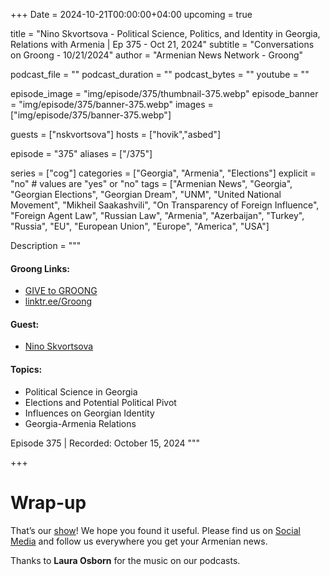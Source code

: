 +++
Date = 2024-10-21T00:00:00+04:00
upcoming = true

title = "Nino Skvortsova - Political Science, Politics, and Identity in Georgia, Relations with Armenia | Ep 375 - Oct 21, 2024"
subtitle = "Conversations on Groong - 10/21/2024"
author = "Armenian News Network - Groong"

podcast_file = ""
podcast_duration = ""
podcast_bytes = ""
youtube = ""

episode_image = "img/episode/375/thumbnail-375.webp"
episode_banner = "img/episode/375/banner-375.webp"
images = ["img/episode/375/banner-375.webp"]

guests = ["nskvortsova"]
hosts = ["hovik","asbed"]

episode = "375"
aliases = ["/375"]

series = ["cog"]
categories = ["Georgia", "Armenia", "Elections"]
explicit = "no" # values are "yes" or "no"
tags = ["Armenian News", "Georgia", "Georgian Elections", "Georgian Dream", "UNM", "United National Movement", "Mikheil Saakashvili", "On Transparency of Foreign Influence", "Foreign Agent Law", "Russian Law", "Armenia", "Azerbaijan", "Turkey", "Russia", "EU", "European Union", "Europe", "America", "USA"]

Description = """

#### Groong Links:
* [GIVE to GROONG](https://podcasts.groong.org/donate)
* [linktr.ee/Groong](https://linktr.ee/groong)

#### Guest:
* [Nino Skvortsova](/guest/nskvortsova)

#### Topics:
* Political Science in Georgia
* Elections and Potential Political Pivot
* Influences on Georgian Identity
* Georgia-Armenia Relations


Episode 375 | Recorded: October 15, 2024
"""

+++



# Wrap-up

That’s our [show](https://podcasts.groong.org/)! We hope you found it useful. Please find us on [Social Media](https://lintr.ee/groong) and follow us everywhere you get your Armenian news.

Thanks to **Laura Osborn** for the music on our podcasts.
